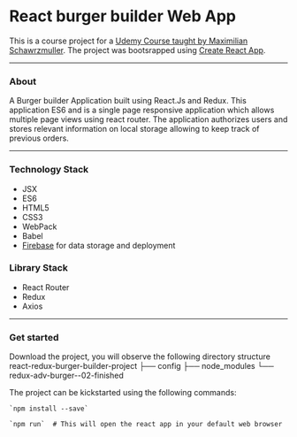 # React burger builder Web App
This is a course project for a [Udemy Course taught by Maximilian Schawrzmuller](https://www.udemy.com/course/react-the-complete-guide-incl-redux/). The project was bootsrapped using [Create React App](https://github.com/facebook/create-react-app).
***

### About

A Burger builder Application built using React.Js and Redux. This application ES6 and is a single page responsive application which allows multiple page views using react router. The application authorizes users and stores relevant information on local storage allowing to keep track of previous orders.
***

  ### Technology Stack
   * JSX
   * ES6
   * HTML5
   * CSS3
   * WebPack
   * Babel
   * [Firebase](https://firebase.google.com/) for data storage and deployment
  
  ### Library Stack
   * React Router
   * Redux
   * Axios
    
***

### Get started
Download the project, you will observe the following directory structure
        react-redux-burger-builder-project
        ├── config
        ├── node_modules
        └── redux-adv-burger--02-finished
        
The project can be kickstarted using the following commands:

    `npm install --save`

    `npm run`  # This will open the react app in your default web browser

 
